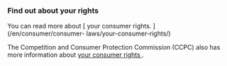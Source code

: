 ###  Find out about your rights

You can read more about [ your consumer rights. ](/en/consumer/consumer-
laws/your-consumer-rights/)

The Competition and Consumer Protection Commission (CCPC) also has more
information about [ your consumer rights ](https://www.ccpc.ie/consumers/) .
